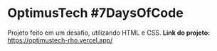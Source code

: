 # OptimusTech #7DaysOfCode
Projeto feito em um desafio, utilizando HTML e CSS.
**Link do projeto:** https://optimustech-rho.vercel.app/
